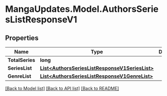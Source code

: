 # MangaUpdates.Model.AuthorsSeriesListResponseV1

## Properties

Name | Type | Description | Notes
------------ | ------------- | ------------- | -------------
**TotalSeries** | **long** |  | [optional] 
**SeriesList** | [**List&lt;AuthorsSeriesListResponseV1SeriesList&gt;**](AuthorsSeriesListResponseV1SeriesList.md) |  | [optional] 
**GenreList** | [**List&lt;AuthorsSeriesListResponseV1GenreList&gt;**](AuthorsSeriesListResponseV1GenreList.md) |  | [optional] 

[[Back to Model list]](../README.md#documentation-for-models) [[Back to API list]](../README.md#documentation-for-api-endpoints) [[Back to README]](../README.md)


